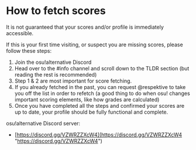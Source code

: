 # How to fetch scores

It is not guaranteed that your scores and/or profile is immediately accessible.


If this is your first time visiting, or suspect you are missing scores, please follow these steps:


1. Join the osu!alternative Discord
2. Head over to the #info channel and scroll down to the TLDR section (but reading the rest is recommended)
3. Step 1 & 2 are most important for score fetching.
4. If you already fetched in the past, you can request @respektive to take you off the list in order to refetch (a good thing to do when osu! changes important scoring elements, like how grades are calculated)
5. Once you have completed all the steps and confirmed your scores are up to date, your profile should be fully functional and complete.


osu!alternative Discord server:

- [https://discord.gg/VZWRZZXcW4](https://discord.gg/VZWRZZXcW4 "https://discord.gg/VZWRZZXcW4")

